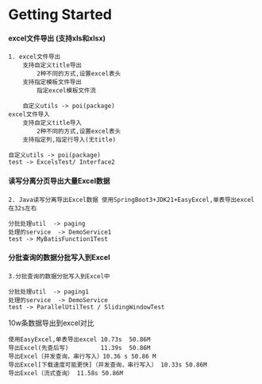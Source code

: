 # Getting Started

#### excel文件导出 (支持xls和xlsx)
```
1. excel文件导出
    支持自定义title导出
        2种不同的方式,设置excel表头
    支持指定模板文件导出
        指定excel模板文件流
        
    自定义utils -> poi(package)
excel文件导入
    支持自定义title导入
        2种不同的方式,设置excel表头
    支持指定列,指定行导入(无title)
 
自定义utils -> poi(package)
test -> ExcelsTest/ Interface2

``` 


#### 读写分离分页导出大量Excel数据
```   
2. Java读写分离导出Excel数据 使用SpringBoot3+JDK21+EasyExcel,单表导出excel在32s左右

分批处理util  -> paging
处理的service  -> DemoService1
test -> MyBatisFunction1Test
```


#### 分批查询的数据分批写入到Excel
```   
3.分批查询的数据分批写入到Excel中

分批处理util  -> paging1
处理的service  -> DemoService
test -> ParallelUtilTest / SlidingWindowTest
```



10w条数据导出到excel对比
```  
使用EasyExcel,单表导出excel 10.73s  50.86M
导出Excel(先查后写)         11.39s  50.86M  
导出Excel（并发查询，串行写入）10.36 s 50.86 M
导出Excel[下载速度可能更快]（并发查询，串行写入） 10.33s 50.86M
导出Excel（流式查询） 11.58s 50.86M
```